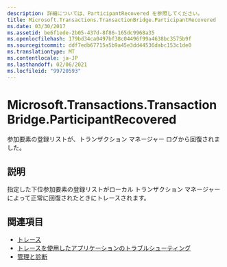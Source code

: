 ```yaml
---
description: 詳細については、ParticipantRecovered を参照してください。
title: Microsoft.Transactions.TransactionBridge.ParticipantRecovered
ms.date: 03/30/2017
ms.assetid: be6f1ede-2b05-437d-8f86-165dc9968a35
ms.openlocfilehash: 179bd34ca0497bf38c04496f99a4638bc3575b9f
ms.sourcegitcommit: ddf7edb67715a5b9a45e3dd44536dabc153c1de0
ms.translationtype: MT
ms.contentlocale: ja-JP
ms.lasthandoff: 02/06/2021
ms.locfileid: "99720593"
---
```

# <a name="microsofttransactionstransactionbridgeparticipantrecovered"></a>Microsoft.Transactions.TransactionBridge.ParticipantRecovered

参加要素の登録リストが、トランザクション マネージャー ログから回復されました。  
  
## <a name="description"></a>説明  

 指定した下位参加要素の登録リストがローカル トランザクション マネージャーによって正常に回復されたときにトレースされます。  
  
## <a name="see-also"></a>関連項目

- [トレース](index.md)
- [トレースを使用したアプリケーションのトラブルシューティング](using-tracing-to-troubleshoot-your-application.md)
- [管理と診断](../index.md)
